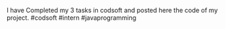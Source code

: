 I have Completed my 3 tasks in codsoft and posted here the code of my project.
#codsoft #intern #javaprogramming
